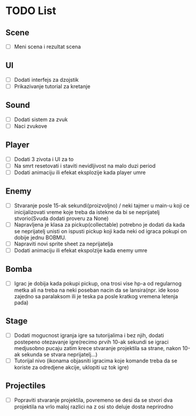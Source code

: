 # TODO List

## Scene
- [ ] Meni scena i rezultat scena

## UI
- [ ] Dodati interfejs za dzojstik
- [ ] Prikazivanje tutorial za kretanje 

## Sound
- [ ] Dodati sistem za zvuk
- [ ] Naci zvukove 

## Player
- [ ] Dodati 3 zivota i UI za to
- [ ] Na smrt resetovati i staviti nevidljivost na malo duzi period 
- [ ] Dodati animaciju ili efekat eksplozije kada player umre

## Enemy
- [ ] Stvaranje posle 15-ak sekundi(proizvoljno) / neki tajmer u main-u koji ce inicijalizovati vreme koje treba da istekne da bi se neprijatelj stvorio(Svuda dodati proveru za None)
- [ ] Napravljena je klasa za pickup(collectable) potrebno je dodati da kada se neprijatelj unisti on ispusti pickup koji kada neki od igraca pokupi on dobije jednu BOBMU.
- [ ] Napraviti novi sprite sheet za neprijatelja
- [ ] Dodati animaciju ili efekat ekspolzije kada enemy umre

## Bomba
- [ ] Igrac je dobija kada pokupi pickup, ona trosi vise hp-a od regularnog metka ali na treba na neki poseban nacin da se lansira(npr. ide koso zajedno sa paralaksom ili je teska pa posle kratkog vremena letenja pada)

## Stage
- [ ] Dodati mogucnost igranja igre sa tutorijalima i bez njih, dodati postepeno otezavanje igre(recimo prvih 10-ak sekundi se igraci medjusobno pucaju zatim krece stvaranje projektila sa strane, nakon 10-ak sekunda se stvara neprijatelj...)
- [ ] Tutorijal nivo (ikonama objasniti igracima koje komande treba da se koriste za odredjene akcije, uklopiti uz tok igre)

## Projectiles
- [ ] Popraviti stvaranje projektila, povremeno se desi da se stvori dva projektila na vrlo maloj razlici na z osi sto deluje dosta neprirodno